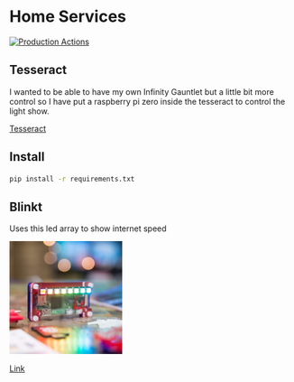# Home Services

[![Production Actions](https://github.com/Rubber-Duck-999/Home-Services/actions/workflows/prod.yml/badge.svg)](https://github.com/Rubber-Duck-999/Home-Services/actions/workflows/prod.yml)


## Tesseract

I wanted to be able to have my own Infinity Gauntlet but a little bit more control so I have put a raspberry pi zero inside the tesseract to control the light show.

[Tesseract](/static/Tesseract.jpg)

## Install

```bash
pip install -r requirements.txt
```

## Blinkt

Uses this led array to show internet speed

<img src="./static/blinkt.png" alt="drawiPimoroni Blinkt" width="200"/>

[Link](https://shop.pimoroni.com/products/blinkt?variant=22408658695)

